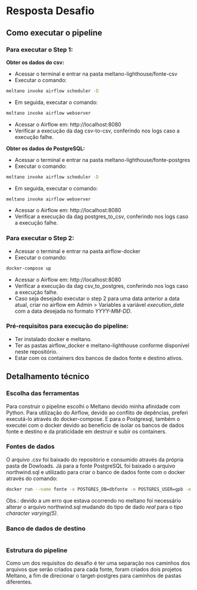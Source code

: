 # Resposta Desafio

## Como executar o pipeline

### Para executar o Step 1:
**Obter os dados do csv:**
- Acessar o terminal e entrar na pasta meltano-lighthouse/fonte-csv
- Executar o comando:
```bash
meltano invoke airflow scheduler -D
```
- Em seguida, executar o comando:
```bash
meltano invoke airflow webserver
```
- Acessar o Airflow em: http://localhost:8080
- Verificar a execução da dag csv-to-csv, conferindo nos logs caso a execução falhe.

**Obter os dados do PostgreSQL:**
- Acessar o terminal e entrar na pasta meltano-lighthouse/fonte-postgres
- Executar o comando:
```bash
meltano invoke airflow scheduler -D
```
- Em seguida, executar o comando:
```bash
meltano invoke airflow webserver
```
- Acessar o Airflow em: http://localhost:8080
- Verificar a execução da dag postgres_to_csv, conferindo nos logs caso a execução falhe.
 
### Para executar o Step 2:
- Acessar o terminal e entrar na pasta airflow-docker
- Executar o comando:
```bash
docker-compose up
```
- Acessar o Airflow em: http://localhost:8080
- Verificar a execução da dag csv_to_postgres, conferindo nos logs caso a execução falhe.
- Caso seja desejado executar o step 2 para uma data anterior a data atual, criar no airflow em Admin > Variables a variável _execution_date_ com a data desejada no formato _YYYY-MM-DD_.

### Pré-requisitos para execução do pipeline:
- Ter instalado docker e meltano.
- Ter as pastas airflow_docker e meltano-lighthouse conforme disponível neste repositório.
- Estar com os containers dos bancos de dados fonte e destino ativos.

## Detalhamento técnico

### Escolha das ferramentas
Para construir o pipeline escolhi o Meltano devido minha afinidade com Python. Para utilização do Airflow, devido ao conflito de depências, preferi executá-lo através do docker-compose. E para o Postgresql, também o executei com o docker devido ao benefício de isolar os bancos de dados fonte e destino e da praticidade em destruir e subir os containers.

### Fontes de dados
O arquivo .csv foi baixado do repositório e consumido através da própria pasta de Dowloads. Já para a fonte PostgreSQL foi baixado o arquivo northwind.sql e utilizado para criar o banco de dados fonte com o docker através do comando:

```bash
docker run --name fonte -e POSTGRES_DB=dbfonte -e POSTGRES_USER=gpb -e POSTGRES_PASSWORD=5577 -d -p 5577:5432 -v "$(pwd)"/northwind.sql:/docker-entrypoint-initdb.d/northwind.sql postgres
```
Obs.: devido a um erro que estava ocorrendo no meltano foi necessário alterar o arquivo northwind.sql mudando do tipo de dado _real_ para o tipo _character varying(5)_.

### Banco de dados de destino
```bash

```


### Estrutura do pipeline
Como um dos requisitos do desafio é ter uma separação nos caminhos dos arquivos que serão criados para cada fonte, foram criados dois projetos Meltano, a fim de direcionar o target-postgres para caminhos de pastas diferentes.
